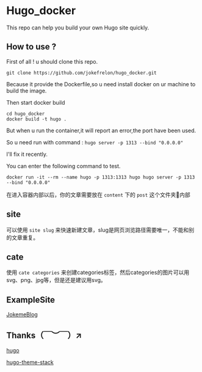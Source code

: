 # Hugo_docker

This repo can help you build your own Hugo site quickly.

## How to use ?

First of all ! u should clone this repo.

```
git clone https://github.com/jokefrelon/hugo_docker.git
```
Because it provide the Dockerfile,so u need install docker on ur machine to build the image.

Then start docker build

```
cd hugo_docker
docker build -t hugo .
```
But when u run the container,it will report an error,the port have been used.

So u need run with command : `hugo server -p 1313 --bind "0.0.0.0"`

I'll fix it recently.

You can enter the following command to test.
```
docker run -it --rm --name hugo -p 1313:1313 hugo hugo server -p 1313 --bind "0.0.0.0"
```

在进入容器内部以后，你的文章需要放在 `content` 下的 `post` 这个文件夹📂内部

## site


可以使用 `site slug` 来快速新建文章，slug是网页浏览路径需要唯一，不能和别的文章重复。


## cate

使用 `cate categories` 来创建categories标签，然后categories的图片可以用svg、png、jpg等，但是还是建议用svg。


## ExampleSite

[JokemeBlog](https://jokeme.top)


## Thanks（￣︶￣）↗　

[hugo](https://github.com/gohugoio/hugo)

[hugo-theme-stack](https://github.com/CaiJimmy/hugo-theme-stack)

